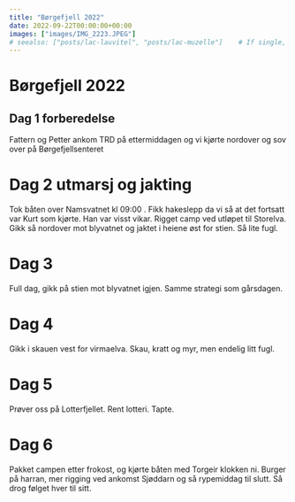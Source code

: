 ```yaml
---
title: "Børgefjell 2022"
date: 2022-09-22T00:00:00+00:00
images: ["images/IMG_2223.JPEG"]
# seealso: ["posts/lac-lauvitel", "posts/lac-muzelle"]    # If single, can avoid the brackets
---
```


# Børgefjell 2022

## Dag 1 forberedelse
Fattern og Petter ankom TRD på ettermiddagen og vi kjørte nordover og sov over på Børgefjellsenteret

# Dag 2 utmarsj og jakting
Tok båten over Namsvatnet kl 09:00 . Fikk hakeslepp da vi så at
det fortsatt var Kurt som kjørte. Han var visst vikar. Rigget camp ved utløpet til Storelva.
Gikk så nordover mot blyvatnet og jaktet i heiene øst for stien. Så lite fugl.

# Dag 3 
Full dag, gikk på stien mot blyvatnet igjen. Samme strategi som gårsdagen.

# Dag 4
Gikk i skauen vest for virmaelva. Skau, kratt og myr, men endelig litt fugl.

# Dag 5
Prøver oss på Lotterfjellet. Rent lotteri. Tapte.

# Dag 6
Pakket campen etter frokost, og kjørte båten med Torgeir klokken ni. Burger på harran,
mer rigging ved ankomst Sjøddarn og så rypemiddag til slutt. Så drog følget hver til sitt.

 